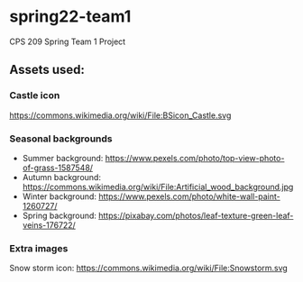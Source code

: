 # spring22-team1
CPS 209 Spring Team 1 Project
## Assets used:

### Castle icon
https://commons.wikimedia.org/wiki/File:BSicon_Castle.svg

### Seasonal backgrounds
 * Summer background: https://www.pexels.com/photo/top-view-photo-of-grass-1587548/
 * Autumn background: https://commons.wikimedia.org/wiki/File:Artificial_wood_background.jpg
 * Winter background: https://www.pexels.com/photo/white-wall-paint-1260727/
 * Spring background: https://pixabay.com/photos/leaf-texture-green-leaf-veins-176722/

### Extra images
Snow storm icon: https://commons.wikimedia.org/wiki/File:Snowstorm.svg
